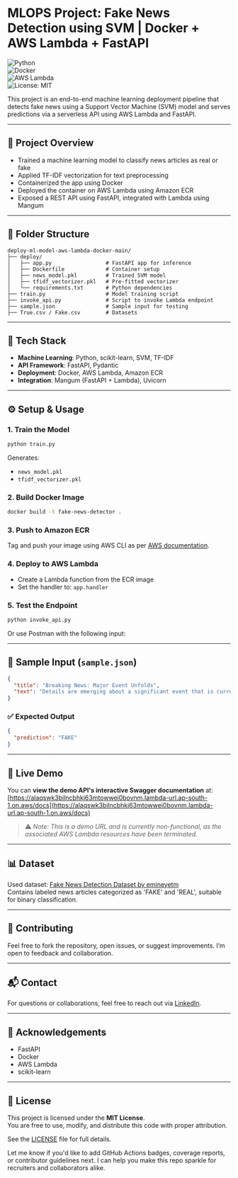 # MLOPS Project: Fake News Detection using SVM | Docker + AWS Lambda + FastAPI

![Python](https://img.shields.io/badge/Python-3.9-blue)  
![Docker](https://img.shields.io/badge/Docker-ready-blue)  
![AWS Lambda](https://img.shields.io/badge/AWS-Lambda-orange)  
![License: MIT](https://img.shields.io/badge/License-MIT-green.svg)

This project is an end-to-end machine learning deployment pipeline that detects fake news using a Support Vector Machine (SVM) model and serves predictions via a serverless API using AWS Lambda and FastAPI.

---

## 📌 Project Overview

- Trained a machine learning model to classify news articles as real or fake  
- Applied TF-IDF vectorization for text preprocessing  
- Containerized the app using Docker  
- Deployed the container on AWS Lambda using Amazon ECR  
- Exposed a REST API using FastAPI, integrated with Lambda using Mangum

---

## 📁 Folder Structure

```
deploy-ml-model-aws-lambda-docker-main/
├── deploy/
│   ├── app.py                 # FastAPI app for inference
│   ├── Dockerfile             # Container setup
│   ├── news_model.pkl         # Trained SVM model
│   ├── tfidf_vectorizer.pkl   # Pre-fitted vectorizer
│   └── requirements.txt       # Python dependencies
├── train.py                   # Model training script
├── invoke_api.py              # Script to invoke Lambda endpoint
├── sample.json                # Sample input for testing
├── True.csv / Fake.csv        # Datasets
```

---

## 🧰 Tech Stack

- **Machine Learning**: Python, scikit-learn, SVM, TF-IDF  
- **API Framework**: FastAPI, Pydantic  
- **Deployment**: Docker, AWS Lambda, Amazon ECR  
- **Integration**: Mangum (FastAPI + Lambda), Uvicorn

---

## ⚙️ Setup & Usage

### 1. Train the Model

```bash
python train.py
```

Generates:
- `news_model.pkl`  
- `tfidf_vectorizer.pkl`

### 2. Build Docker Image

```bash
docker build -t fake-news-detector .
```

### 3. Push to Amazon ECR

Tag and push your image using AWS CLI as per [AWS documentation](https://docs.aws.amazon.com/AmazonECR/latest/userguide/docker-push-ecr-image.html).

### 4. Deploy to AWS Lambda

- Create a Lambda function from the ECR image  
- Set the handler to: `app.handler`

### 5. Test the Endpoint

```bash
python invoke_api.py
```

Or use Postman with the following input:

---

## 🧪 Sample Input (`sample.json`)

```json
{
  "title": "Breaking News: Major Event Unfolds",
  "text": "Details are emerging about a significant event that is currently developing."
}
```

### ✅ Expected Output

```json
{
  "prediction": "FAKE"
}
```

---

## 🚀 Live Demo

You can **view the demo API's interactive Swagger documentation** at:  
[https://alaqswk3bilncbhkj63mtowwei0bovnm.lambda-url.ap-south-1.on.aws/docs](https://alaqswk3bilncbhkj63mtowwei0bovnm.lambda-url.ap-south-1.on.aws/docs)

> ⚠️ *Note: This is a demo URL and is currently non-functional, as the associated AWS Lambda resources have been terminated.*

---

## 📊 Dataset

Used dataset: [Fake News Detection Dataset by emineyetm](https://www.kaggle.com/datasets/emineyetm/fake-news-detection-datasets)  
Contains labeled news articles categorized as 'FAKE' and 'REAL', suitable for binary classification.

---

## 🤝 Contributing

Feel free to fork the repository, open issues, or suggest improvements. I’m open to feedback and collaboration.

---

## 📬 Contact

For questions or collaborations, feel free to reach out via [LinkedIn](https://www.linkedin.com/in/humaila-muhammad-farooq).

---

## 🙏 Acknowledgements

- FastAPI  
- Docker  
- AWS Lambda  
- scikit-learn  

---

## 📄 License

This project is licensed under the **MIT License**.  
You are free to use, modify, and distribute this code with proper attribution.

See the [LICENSE](./LICENSE) file for full details.


Let me know if you'd like to add GitHub Actions badges, coverage reports, or contributor guidelines next. I can help you make this repo sparkle for recruiters and collaborators alike.

